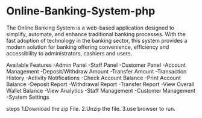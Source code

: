 # Online-Banking-System-php
The Online Banking System is a web-based application designed to simplify, automate, and enhance traditional banking processes. With the fast adoption of technology in the banking sector, this system provides a modern solution for banking offering convenience, efficiency and accessibility to administrators, cashiers and users.

Available Features
-Admin Panel
-Staff Panel
-Customer Panel
-Account Management
-Deposit/Withdraw Amount
-Transfer Amount
-Transaction History
-Activity Notifications
-Check Account Balance
-Print Account Balance
-Deposit Report
-Withdrawal Report
-Transfer Report
-View Overall Wallet Balance
-View Analytics
-Staff Management
-Customer Management
-System Settings

steps
1.Download the zip File.
2.Unzip the file.
3.use browser to run.
